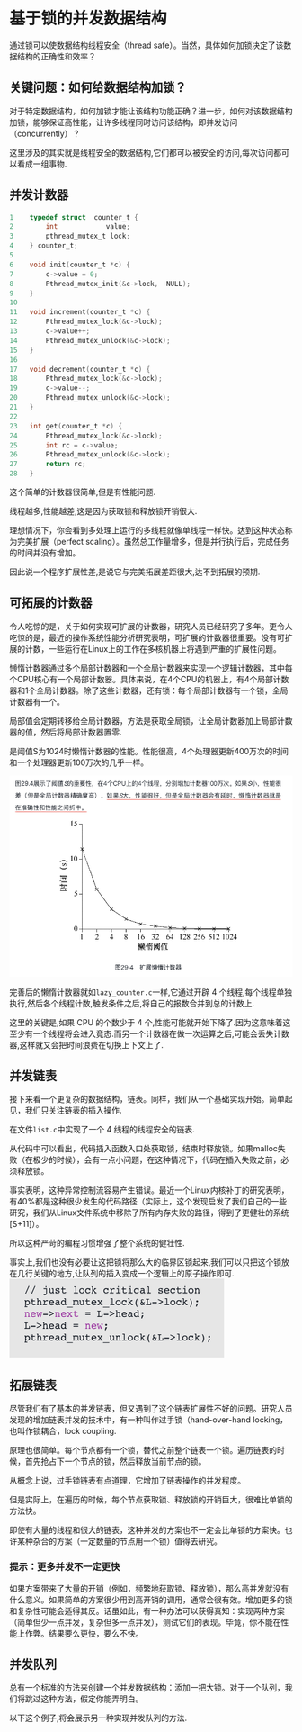 # 基于锁的并发数据结构
通过锁可以使数据结构线程安全（thread safe）。当然，具体如何加锁决定了该数据结构的正确性和效率？

## 关键问题：如何给数据结构加锁？

对于特定数据结构，如何加锁才能让该结构功能正确？进一步，如何对该数据结构加锁，能够保证高性能，让许多线程同时访问该结构，即并发访问（concurrently）？

这里涉及的其实就是线程安全的数据结构,它们都可以被安全的访问,每次访问都可以看成一组事物.

## 并发计数器

```C
1    typedef struct  counter_t {
2        int            value;
3        pthread_mutex_t lock;
4    } counter_t;
5
6    void init(counter_t *c) {
7        c->value = 0;
8        Pthread_mutex_init(&c->lock,  NULL);
9    }
10
11   void increment(counter_t *c) {
12       Pthread_mutex_lock(&c->lock);
13       c->value++;
14       Pthread_mutex_unlock(&c->lock);
15   }
16
17   void decrement(counter_t *c) {
18       Pthread_mutex_lock(&c->lock);
19       c->value--;
20       Pthread_mutex_unlock(&c->lock);
21   }
22
23   int get(counter_t *c) {
24       Pthread_mutex_lock(&c->lock);
25       int rc = c->value;
26       Pthread_mutex_unlock(&c->lock);
27       return rc;
28   }
```
这个简单的计数器很简单,但是有性能问题.

线程越多,性能越差,这是因为获取锁和释放锁开销很大.

理想情况下，你会看到多处理上运行的多线程就像单线程一样快。达到这种状态称为完美扩展（perfect scaling）。虽然总工作量增多，但是并行执行后，完成任务的时间并没有增加。

因此说一个程序扩展性差,是说它与完美拓展差距很大,达不到拓展的预期.

## 可拓展的计数器

令人吃惊的是，关于如何实现可扩展的计数器，研究人员已经研究了多年。更令人吃惊的是，最近的操作系统性能分析研究表明，可扩展的计数器很重要。没有可扩展的计数，一些运行在Linux上的工作在多核机器上将遇到严重的扩展性问题。

懒惰计数器通过多个局部计数器和一个全局计数器来实现一个逻辑计数器，其中每个CPU核心有一个局部计数器。具体来说，在4个CPU的机器上，有4个局部计数器和1个全局计数器。除了这些计数器，还有锁：每个局部计数器有一个锁，全局计数器有一个。

局部值会定期转移给全局计数器，方法是获取全局锁，让全局计数器加上局部计数器的值，然后将局部计数器置零.

是阈值S为1024时懒惰计数器的性能。性能很高，4个处理器更新400万次的时间和一个处理器更新100万次的几乎一样。

![Alt text](image.png)

完善后的懒惰计数器就如`lazy_counter.c`一样,它通过开辟 4 个线程,每个线程单独执行,然后各个线程计数,触发条件之后,将自己的报数合并到总的计数上.

这里的关键是,如果 CPU 的个数少于 4 个,性能可能就开始下降了.因为这意味着这至少有一个线程将会进入竟态.而另一个计数器在做一次运算之后,可能会丢失计数器,这样就又会把时间浪费在切换上下文上了.

## 并发链表

接下来看一个更复杂的数据结构，链表。同样，我们从一个基础实现开始。简单起见，我们只关注链表的插入操作.

在文件`list.c`中实现了一个 4 线程的线程安全的链表.

从代码中可以看出，代码插入函数入口处获取锁，结束时释放锁。如果malloc失败（在极少的时候），会有一点小问题，在这种情况下，代码在插入失败之前，必须释放锁。

事实表明，这种异常控制流容易产生错误。最近一个Linux内核补丁的研究表明，有40%都是这种很少发生的代码路径（实际上，这个发现启发了我们自己的一些研究，我们从Linux文件系统中移除了所有内存失败的路径，得到了更健壮的系统[S+11]）。

所以这种严苛的编程习惯增强了整个系统的健壮性.

事实上,我们也没有必要让这把锁将那么大的临界区锁起来,我们可以只把这个锁放在几行关键的地方,让队列的插入变成一个逻辑上的原子操作即可.
![Alt text](image-1.png)

## 拓展链表

尽管我们有了基本的并发链表，但又遇到了这个链表扩展性不好的问题。研究人员发现的增加链表并发的技术中，有一种叫作过手锁（hand-over-hand locking，也叫作锁耦合，lock coupling.

原理也很简单。每个节点都有一个锁，替代之前整个链表一个锁。遍历链表的时候，首先抢占下一个节点的锁，然后释放当前节点的锁。

从概念上说，过手锁链表有点道理，它增加了链表操作的并发程度。

但是实际上，在遍历的时候，每个节点获取锁、释放锁的开销巨大，很难比单锁的方法快。

即使有大量的线程和很大的链表，这种并发的方案也不一定会比单锁的方案快。也许某种杂合的方案（一定数量的节点用一个锁）值得去研究。

### 提示：更多并发不一定更快

如果方案带来了大量的开销（例如，频繁地获取锁、释放锁），那么高并发就没有什么意义。如果简单的方案很少用到高开销的调用，通常会很有效。增加更多的锁和复杂性可能会适得其反。话虽如此，有一种办法可以获得真知：实现两种方案（简单但少一点并发，复杂但多一点并发），测试它们的表现。毕竟，你不能在性能上作弊。结果要么更快，要么不快。

## 并发队列

总有一个标准的方法来创建一个并发数据结构：添加一把大锁。对于一个队列，我们将跳过这种方法，假定你能弄明白。

以下这个例子,将会展示另一种实现并发队列的方法.










